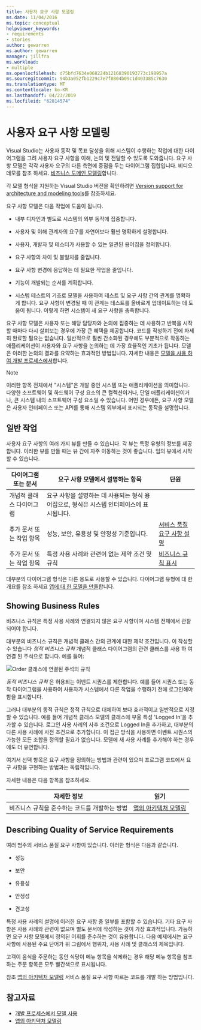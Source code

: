 ```yaml
---
title: 사용자 요구 사항 모델링
ms.date: 11/04/2016
ms.topic: conceptual
helpviewer_keywords:
- requirements
- stories
author: gewarren
ms.author: gewarren
manager: jillfra
ms.workload:
- multiple
ms.openlocfilehash: d75bfd7634e068224b12168390193773c198957a
ms.sourcegitcommit: 94b3a052fb1229c7e7f8804b09c1d403385c7630
ms.translationtype: MT
ms.contentlocale: ko-KR
ms.lasthandoff: 04/23/2019
ms.locfileid: "62814574"
---
```

# <a name="model-user-requirements"></a>사용자 요구 사항 모델링

Visual Studio는 사용자 동작 및 목표 달성을 위해 시스템이 수행하는 작업에 대한 다이어그램을 그려 사용자 요구 사항을 이해, 논의 및 전달할 수 있도록 도와줍니다. 요구 사항 모델은 각각 사용자 요구의 다른 측면에 중점을 두는 다이어그램 집합입니다. 비디오 데모를 참조 하세요. [비즈니스 도메인 모델링](https://channel9.msdn.com/blogs/clinted/uml-with-vs-2010-part-3-modeling-the-business-domain)합니다.

각 모델 형식을 지원하는 Visual Studio 버전을 확인하려면 [Version support for architecture and modeling tools](../modeling/what-s-new-for-design-in-visual-studio.md#VersionSupport)를 참조하세요.

요구 사항 모델은 다음 작업에 도움이 됩니다.

- 내부 디자인과 별도로 시스템의 외부 동작에 집중합니다.

- 사용자 및 이해 관계자의 요구를 자연어보다 훨씬 명확하게 설명합니다.

- 사용자, 개발자 및 테스터가 사용할 수 있는 일관된 용어집을 정의합니다.

- 요구 사항의 차이 및 불일치를 줄입니다.

- 요구 사항 변경에 응답하는 데 필요한 작업을 줄입니다.

- 기능이 개발되는 순서를 계획합니다.

- 시스템 테스트의 기초로 모델을 사용하여 테스트 및 요구 사항 간의 관계를 명확하게 합니다. 요구 사항이 변경될 때 이 관계는 테스트를 올바르게 업데이트하는 데 도움이 됩니다. 이렇게 하면 시스템이 새 요구 사항을 충족합니다.

요구 사항 모델은 사용자 또는 해당 담당자와 논의에 집중하는 데 사용하고 반복을 시작할 때마다 다시 살펴보는 경우에 가장 큰 혜택을 제공합니다. 코드를 작성하기 전에 자세히 완료할 필요는 없습니다. 일반적으로 훨씬 간소화된 경우에도 부분적으로 작동하는 애플리케이션이 사용자와 요구 사항을 논의하는 데 가장 효율적인 기초가 됩니다. 모델은 이러한 논의의 결과를 요약하는 효과적인 방법입니다. 자세한 내용은 [모델을 사용 하 여 개발 프로세스에서](../modeling/use-models-in-your-development-process.md)합니다.

> [!NOTE]
> 이러한 항목 전체에서 "시스템"은 개발 중인 시스템 또는 애플리케이션을 의미합니다. 다양한 소프트웨어 및 하드웨어 구성 요소의 큰 컬렉션이거나, 단일 애플리케이션이거나, 큰 시스템 내의 소프트웨어 구성 요소일 수 있습니다. 어떤 경우에든, 요구 사항 모델은 사용자 인터페이스 또는 API를 통해 시스템 외부에서 표시되는 동작을 설명합니다.

## <a name="common-tasks"></a>일반 작업

사용자 요구 사항의 여러 가지 뷰를 만들 수 있습니다.  각 뷰는 특정 유형의 정보를 제공합니다.  이러한 뷰를 만들 때는 뷰 간에 자주 이동하는 것이 좋습니다. 임의 뷰에서 시작할 수 있습니다.

|다이어그램 또는 문서|요구 사항 모델에서 설명하는 항목|단원|
|-|-|-|
|개념적 클래스 다이어그램|요구 사항을 설명하는 데 사용되는 형식 용어집으로, 형식은 시스템 인터페이스에 표시됩니다.||
|추가 문서 또는 작업 항목|성능, 보안, 유용성 및 안정성 기준입니다.|[서비스 품질 요구 사항 설명](#QoSRequirements)|
|추가 문서 또는 작업 항목|특정 사용 사례와 관련이 없는 제약 조건 및 규칙|[비즈니스 규칙 표시](#BusinessRules)|

대부분의 다이어그램 형식은 다른 용도로 사용할 수 있습니다. 다이어그램 유형에 대 한 개요를 참조 하세요 [앱에 대 한 모델을 만들](../modeling/create-models-for-your-app.md)합니다.

## <a name="BusinessRules"></a> Showing Business Rules

비즈니스 규칙은 특정 사용 사례와 연결되지 않은 요구 사항이며 시스템 전체에서 관찰되어야 합니다.

대부분의 비즈니스 규칙은 개념적 클래스 간의 관계에 대한 제약 조건입니다. 이 작성할 수 있습니다 *정적 비즈니스 규칙* 개념적 클래스 다이어그램의 관련 클래스를 사용 하 여 연결 된 주석으로 합니다. 예를 들어:

![Order 클래스에 연결된 주석의 규칙](../modeling/media/uml_reqmcd2.png)

*동적 비즈니스 규칙* 은 허용되는 이벤트 시퀀스를 제한합니다. 예를 들어 시퀀스 또는 동작 다이어그램을 사용하여 사용자가 시스템에서 다른 작업을 수행하기 전에 로그인해야 함을 표시합니다.

그러나 대부분의 동적 규칙은 정적 규칙으로 대체하여 보다 효과적이고 일반적으로 지정할 수 있습니다. 예를 들어 개념적 클래스 모델의 클래스에 부울 특성 'Logged In'을 추가할 수 있습니다. 로그인 사용 사례의 사후 조건으로 Logged In을 추가하고, 대부분의 다른 사용 사례에 사전 조건으로 추가합니다. 이 접근 방식을 사용하면 이벤트 시퀀스의 가능한 모든 조합을 정의할 필요가 없습니다. 모델에 새 사용 사례를 추가해야 하는 경우에도 더 유연합니다.

여기서 선택 항목은 요구 사항을 정의하는 방법과 관련이 있으며 프로그램 코드에서 요구 사항을 구현하는 방법과는 독립적입니다.

자세한 내용은 다음 항목을 참조하세요.

|자세한 정보|읽기|
|-|-|
|비즈니스 규칙을 준수하는 코드를 개발하는 방법|[앱의 아키텍처 모델링](../modeling/model-your-app-s-architecture.md)|

## <a name="QoSRequirements"></a> Describing Quality of Service Requirements

여러 범주의 서비스 품질 요구 사항이 있습니다. 이러한 형식은 다음과 같습니다.

- 성능

- 보안

- 유용성

- 안정성

- 견고성

특정 사용 사례의 설명에 이러한 요구 사항 중 일부를 포함할 수 있습니다. 기타 요구 사항은 사용 사례와 관련이 없으며 별도 문서에 작성하는 것이 가장 효과적입니다. 가능하면 요구 사항 모델에서 정의된 어휘를 준수하는 것이 유용합니다. 다음 예제에서는 요구 사항에 사용된 주요 단어가 위 그림에서 행위자, 사용 사례 및 클래스의 제목입니다.

고객이 음식을 주문하는 동안 식당이 메뉴 항목을 삭제하는 경우 해당 메뉴 항목을 참조하는 주문 항목은 모두 빨간색으로 표시됩니다.

참조 [앱의 아키텍처 모델링](../modeling/model-your-app-s-architecture.md) 서비스 품질 요구 사항 따르는 코드를 개발 하는 방법입니다.

## <a name="see-also"></a>참고자료

- [개발 프로세스에서 모델 사용](../modeling/use-models-in-your-development-process.md)
- [앱의 아키텍처 모델링](../modeling/model-your-app-s-architecture.md)

